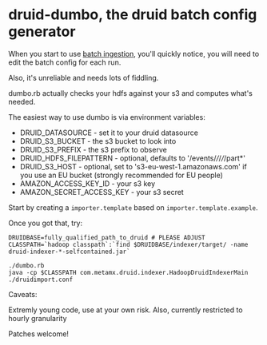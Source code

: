 druid-dumbo, the druid batch config generator
=============================================

When you start to use [batch ingestion](https://github.com/metamx/druid/wiki/Batch-ingestion),
you'll quickly notice, you will need to edit the batch config for each run.

Also, it's unreliable and needs lots of fiddling.

dumbo.rb actually checks your hdfs against your s3 and computes what's needed.

The easiest way to use dumbo is via environment variables:

 * DRUID_DATASOURCE - set it to your druid datasource 
 * DRUID_S3_BUCKET - the s3 bucket to look into
 * DRUID_S3_PREFIX - the s3 prefix to observe
 * DRUID_HDFS_FILEPATTERN - optional, defaults to '/events/*/*/*/*/part*'
 * DRUID_S3_HOST - optional, set to 's3-eu-west-1.amazonaws.com' if you use an EU bucket (strongly recommended for EU people)
 * AMAZON_ACCESS_KEY_ID - your s3 key
 * AMAZON_SECRET_ACCESS_KEY - your s3 secret

Start by creating a `importer.template` based on `importer.template.example`.

Once you got that, try:

```
DRUIDBASE=fully_qualified_path_to_druid # PLEASE ADJUST
CLASSPATH=`hadoop classpath`:`find $DRUIDBASE/indexer/target/ -name druid-indexer-*-selfcontained.jar`

./dumbo.rb
java -cp $CLASSPATH com.metamx.druid.indexer.HadoopDruidIndexerMain ./druidimport.conf 
```

Caveats:

Extremly young code, use at your own risk. Also, currently restricted to hourly granularity

Patches welcome!